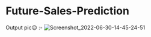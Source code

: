 # Future-Sales-Prediction
Output pic😉 :-
![Screenshot_2022-06-30-14-45-24-51](https://user-images.githubusercontent.com/107911019/176645816-44a89524-d619-4567-88be-37283ce8b425.jpg)
